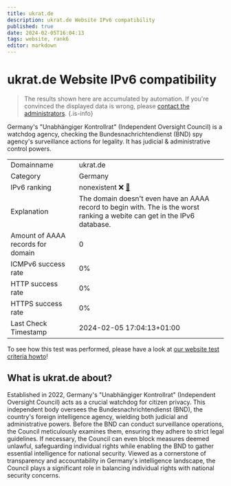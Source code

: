 ```yaml
---
title: ukrat.de
description: ukrat.de Website IPv6 compatibility
published: true
date: 2024-02-05T16:04:13
tags: website, rank6
editor: markdown
---
```


# ukrat.de Website IPv6 compatibility

> The results shown here are accumulated by automation. If you're convinced the displayed data is wrong, please [contact the administrators](/howto/chat). 
{.is-info}

Germany's "Unabhängiger Kontrollrat" (Independent Oversight Council) is a watchdog agency, checking the Bundesnachrichtendienst (BND) spy agency's surveillance actions for legality. It has judicial & administrative control powers.


|   |   |
| - | - |
| Domainname | ukrat.de
| Category | Germany |
| IPv6 ranking | nonexistent :x: [🔗](/howto/ranking) |
| Explanation | The domain doesn't even have an AAAA record to begin with. The is the worst ranking a webite can get in the IPv6 database. |
| Amount of AAAA records for domain | 0 |
| ICMPv6 success rate | 0%|
| HTTP success rate | 0% |
| HTTPS success rate | 0% |
| Last Check Timestamp | 2024-02-05 17:04:13+01:00 |

To see how this test was performed, please have a look at [our website test criteria howto](/howto/testcriteria/website)!


## What is ukrat.de about?
Established in 2022, Germany's "Unabhängiger Kontrollrat" (Independent Oversight Council) acts as a crucial watchdog for citizen privacy. This independent body oversees the Bundesnachrichtendienst (BND), the country's foreign intelligence agency, wielding both judicial and administrative powers. Before the BND can conduct surveillance operations, the Council meticulously examines them, ensuring they adhere to strict legal guidelines. If necessary, the Council can even block measures deemed unlawful, safeguarding individual rights while enabling the BND to gather essential intelligence for national security. Viewed as a cornerstone of transparency and accountability in Germany's intelligence landscape, the Council plays a significant role in balancing individual rights with national security concerns.


